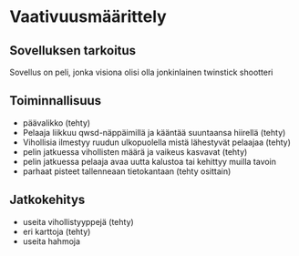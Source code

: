 # Vaativuusmäärittely

## Sovelluksen tarkoitus

Sovellus on peli, jonka visiona olisi olla jonkinlainen twinstick shootteri

## Toiminnallisuus
 - päävalikko (tehty)
 - Pelaaja liikkuu qwsd-näppäimillä ja kääntää suuntaansa hiirellä (tehty)
 - Vihollisia ilmestyy ruudun ulkopuolella mistä lähestyvät pelaajaa (tehty)
 - pelin jatkuessa vihollisten määrä ja vaikeus kasvavat (tehty)
 - pelin jatkuessa pelaaja avaa uutta kalustoa tai kehittyy muilla tavoin
 - parhaat pisteet tallenneaan tietokantaan (tehty osittain)

## Jatkokehitys
 - useita vihollistyyppejä (tehty)
 - eri karttoja (tehty)
 - useita hahmoja 
